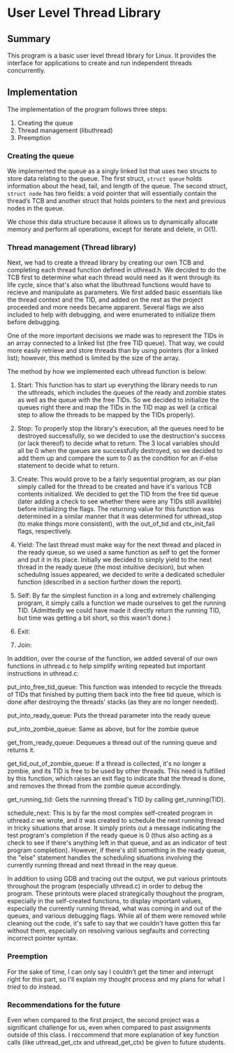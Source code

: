 # User Level Thread Library

## Summary 

This program is a basic user level thread library for Linux. It provides the interface for 
applications to create and run independent threads concurrently. 

## Implementation

The implementation of the program follows three steps:

1. Creating the queue
2. Thread management (libuthread)
3. Preemption 

### Creating the queue

We implemented the queue as a singly linked list that uses two structs to store data relating to 
the queue. The first struct, `struct queue` holds information about the head, tail, and length 
of the queue. The second struct, `struct node` has two fields: a void pointer that will 
essentially contain the thread’s TCB and another struct that holds pointers to the next and
previous nodes in the queue. 

We chose this data structure because it allows us to dynamically allocate memory and perform
all operations, except for iterate and delete, in O(1). 

### Thread management (Thread library)

Next, we had to create a thread library by creating our own TCB and completing each thread 
function defined in uthread.h. We decided to do the TCB first to determine what each thread 
would need as it went through its life cycle, since that's also what the libuthread functions
would have to recieve and manipulate as parameters. We first added basic essentials like the 
thread context and the TID, and added on the rest as the project proceeded and more needs 
became apparent. Several flags we also included to help with debugging, and were enumerated 
to initialize them before debugging.

One of the more important decisions we made was to represent the TIDs in an array connected to
a linked list (the free TID queue). That way, we could more easily retrieve and store threads 
than by using pointers (for a linked list); however, this method is limited by the size of the
array.

The method by how we implemented each uthread function is below:

1. Start: This function has to start up everything the library needs to run the uthreads, 
which includes the queues of the ready and zombie states as well as the queue with the free 
TIDs. So we decided to initialize the queues right there and map the TIDs in the TID map as 
well (a critical step to allow the threads to be mapped by the TIDs properly). 

2. Stop: To properly stop the library's execution, all the queues need to be destroyed 
successfully, so we decided to use the destruction's success (or lack thereof) to decide what
to return. The 3 local variables should all be 0 when the queues are successfully destroyed,
so we decided to add them up and compare the sum to 0 as the condition for an if-else statement 
to decide what to return. 

3. Create: This would prove to be a fairly sequential program, as our plan simply called for 
the thread to be created and have it's various TCB contents initialized. We decided to get 
the TID from the free tid queue (later adding a check to see whether there were any TIDs 
still availible) before initializing the flags. The returning value for this function was 
determined in a similar manner that it was determined for uthread_stop (to make things more
consistent), with the out_of_tid and ctx_init_fail flags, respectively.

4. Yield: The last thread must make way for the next thread and placed in the ready queue, 
so we used a same function as self to get the former and put it in its place. Initially we 
decided to simply yield to the next thread in the ready queue (the most intuitive decision),
but when scheduling issues appeared, we decided to write a dedicated scheduler function 
(described in a section further down the report).

5. Self: By far the simplest function in a long and extremely challenging program, it simply
calls a function we made ourselves to get the running TID. (Admittedly we could have made it
directly return the running TID, but time was getting a bit short, so this wasn't done.)

6. Exit: 

7. Join:

In addition, over the course of the function, we added several of our own functions in 
uthread.c to help simplify writing repeated but important instructions in uthread.c:

put_into_free_tid_queue: This function was intended to recycle the threads of TIDs that 
finished by putting them back into the free tid queue, which is done after destroying the
threads' stacks (as they are no longer needed).

put_into_ready_queue: Puts the thread parameter into the ready queue

put_into_zombie_queue: Same as above, but for the zombie queue

get_from_ready_queue: Dequeues a thread out of the running queue and returns it. 

get_tid_out_of_zombie_queue: If a thread is collected, it's no longer a zombie, and its
TID is free to be used by other threads. This need is fulfilled by this function, which 
raises an exit flag to indicate that the thread is done, and removes the thread from
the zombie queue accordingly. 

get_running_tid: Gets the runnning thread's TID by calling get_running(TID).

schedule_next: This is by far the most complex self-created program in uthread.c we 
wrote, and it was created to schedule the next running thread in tricky situations 
that arose. It simply prints out a message indicating the test program's completion
if the ready queue is 0 (thus also acting as a check to see if there's anything 
left in that queue, and as an indicator of test program completion). However, if there's 
still something in the ready queue, the "else" statement handles the scheduling 
situations involving the currently running thread and next thread in the reay queue.

In addition to using GDB and tracing out the output, we put various printouts throughout 
the program (especially uthread.c) in order to debug the program. These printouts were 
placed strategically thoughout the program, especially in the self-created functions, 
to display important values, especially the currently running thread, what was coming in 
and out of the queues, and various debugging flags. While all of them were removed while 
cleaning out the code, it's safe to say that we couldn't have gotten this far without them, 
especially on resolving various segfaults and correcting incorrect pointer syntax.

### Preemption 

For the sake of time, I can only say I couldn't get the timer and interrupt right for this 
part, so I'll explain my thought process and my plans for what I *tried* to do instead.  

### Recommendations for the future

Even when compared to the first project, the second project was a significant challenge 
for us, even when compared to past assignments outside of this class. I reccommend that 
more explanation of key function calls (like uthread_get_ctx and uthread_get_ctx) be given
to future students. 
